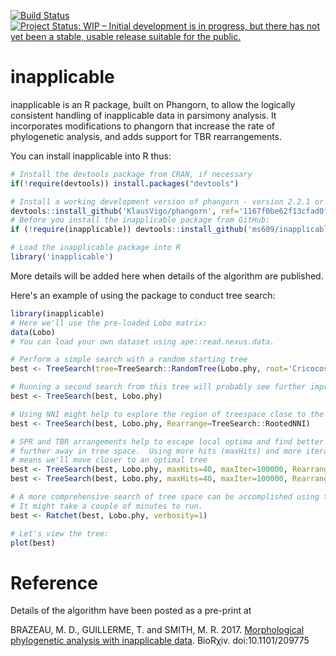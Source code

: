 [![Build Status](https://travis-ci.org/ms609/inapplicable.svg?branch=master)](https://travis-ci.org/ms609/inapplicable)
[![Project Status: WIP – Initial development is in progress, but there has not yet been a stable, usable release suitable for the public.](http://www.repostatus.org/badges/latest/wip.svg)](http://www.repostatus.org/#wip)

# inapplicable
inapplicable is an R package, built on Phangorn, to allow the logically consistent handling of inapplicable data in parsimony analysis.
It incorporates modifications to phangorn that increase the rate of phylogenetic analysis, and adds support for TBR rearrangements.


You can install inapplicable into R thus:

```r
# Install the devtools package from CRAN, if necessary
if(!require(devtools)) install.packages("devtools")

# Install a working development version of phangorn - version 2.2.1 or greater
devtools::install_github('KlausVigo/phangorn', ref='1167f0be62f13cfad0fca8ae8224318c407195bf')
# Before you install the inapplicable package from GitHub:
if (!require(inapplicable)) devtools::install_github('ms609/inapplicable')

# Load the inapplicable package into R
library('inapplicable')
```

More details will be added here when details of the algorithm are published.

Here's an example of using the package to conduct tree search:

```r 
library(inapplicable)
# Here we'll use the pre-loaded Lobo matrix:
data(Lobo)
# You can load your own dataset using ape::read.nexus.data.

# Perform a simple search with a random starting tree
best <- TreeSearch(tree=TreeSearch::RandomTree(Lobo.phy, root='Cricocosmia'), dataset=Lobo.phy, Rearrange=TreeSearch::RootedNNI)

# Running a second search from this tree will probably see further improvements:
best <- TreeSearch(best, Lobo.phy)

# Using NNI might help to explore the region of treespace close to the local optimum:
best <- TreeSearch(best, Lobo.phy, Rearrange=TreeSearch::RootedNNI)

# SPR and TBR arrangements help to escape local optima and find better peaks 
# further away in tree space.  Using more hits (maxHits) and more iterations (maxIter)
# means we'll move closer to an optimal tree
best <- TreeSearch(best, Lobo.phy, maxHits=40, maxIter=100000, Rearrange=TreeSearch::RootedSPR, verbosity=2)
best <- TreeSearch(best, Lobo.phy, maxHits=40, maxIter=100000, Rearrange=TreeSearch::RootedTBR, verbosity=2)

# A more comprehensive search of tree space can be accomplished using the Parsimony Ratchet
# It might take a couple of minutes to run.
best <- Ratchet(best, Lobo.phy, verbosity=1)

# Let's view the tree:
plot(best)
```

# Reference

Details of the algorithm have been posted as a pre-print at 

BRAZEAU, M. D., GUILLERME, T. and SMITH, M. R. 2017. [Morphological phylogenetic analysis with inapplicable data](https://www.biorxiv.org/content/early/2017/10/26/209775). BioRχiv. doi:10.1101/209775

